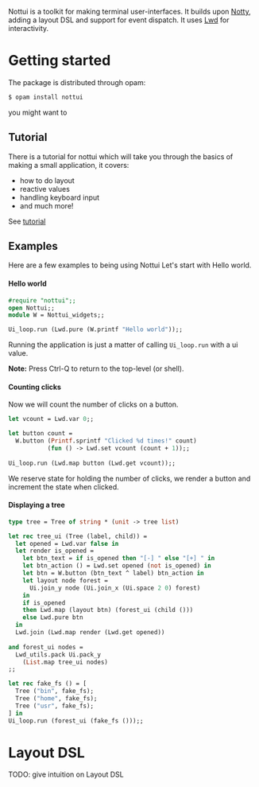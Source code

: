 Nottui is a toolkit for making terminal user-interfaces.
It builds upon [Notty](https://github.com/pqwy/notty/), adding a layout DSL and support for event dispatch. It uses [Lwd](https://github.com/let-def/lwd) for interactivity.

# Getting started

The package is distributed through opam: 

```ocaml
$ opam install nottui
```

you might want to 

## Tutorial
There is a tutorial for nottui which will take you through the basics of making a small application, it covers: 
- how to do layout 
- reactive values
- handling keyboard input 
- and much more!

See [tutorial](/docs/tutorial/hackernews/bin/tutorial.md)

## Examples

Here are a few examples to being using Nottui
Let's start with Hello world.

#### Hello world

```ocaml
#require "nottui";;
open Nottui;;
module W = Nottui_widgets;;

Ui_loop.run (Lwd.pure (W.printf "Hello world"));;
```

Running the application is just a matter of calling `Ui_loop.run` with a ui
value.

**Note:** Press Ctrl-Q to return to the top-level (or shell).

#### Counting clicks

Now we will count the number of clicks on a button.

```ocaml
let vcount = Lwd.var 0;;

let button count = 
  W.button (Printf.sprintf "Clicked %d times!" count)
           (fun () -> Lwd.set vcount (count + 1));;
  
Ui_loop.run (Lwd.map button (Lwd.get vcount));;
```

We reserve state for holding the number of clicks, we render a button and
increment the state when clicked.

#### Displaying a tree

```ocaml
type tree = Tree of string * (unit -> tree list)

let rec tree_ui (Tree (label, child)) =
  let opened = Lwd.var false in
  let render is_opened =
    let btn_text = if is_opened then "[-] " else "[+] " in
    let btn_action () = Lwd.set opened (not is_opened) in
    let btn = W.button (btn_text ^ label) btn_action in
    let layout node forest =
      Ui.join_y node (Ui.join_x (Ui.space 2 0) forest) 
    in
    if is_opened 
    then Lwd.map (layout btn) (forest_ui (child ()))
    else Lwd.pure btn
  in
  Lwd.join (Lwd.map render (Lwd.get opened))
  
and forest_ui nodes = 
  Lwd_utils.pack Ui.pack_y 
    (List.map tree_ui nodes)
;;

let rec fake_fs () = [
  Tree ("bin", fake_fs);
  Tree ("home", fake_fs);
  Tree ("usr", fake_fs);
] in
Ui_loop.run (forest_ui (fake_fs ()));;
```

# Layout DSL

TODO: give intuition on Layout DSL 
